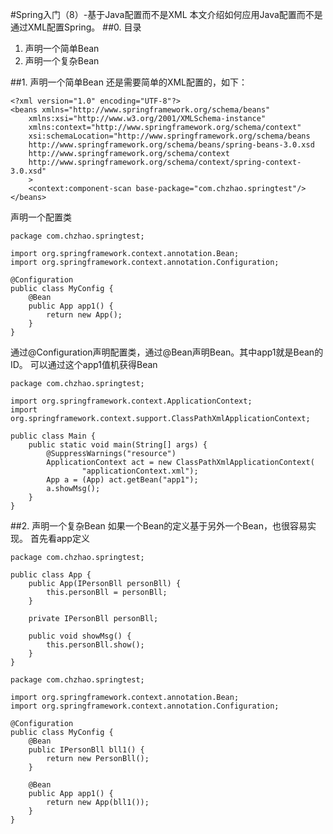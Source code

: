 #Spring入门（8）-基于Java配置而不是XML
本文介绍如何应用Java配置而不是通过XML配置Spring。
##0. 目录
1. 声明一个简单Bean
2. 声明一个复杂Bean


##1. 声明一个简单Bean
还是需要简单的XML配置的，如下：
```
<?xml version="1.0" encoding="UTF-8"?>
<beans xmlns="http://www.springframework.org/schema/beans"
	xmlns:xsi="http://www.w3.org/2001/XMLSchema-instance"
	xmlns:context="http://www.springframework.org/schema/context"
	xsi:schemaLocation="http://www.springframework.org/schema/beans 	
	http://www.springframework.org/schema/beans/spring-beans-3.0.xsd
	http://www.springframework.org/schema/context
	http://www.springframework.org/schema/context/spring-context-3.0.xsd"
	>
	<context:component-scan base-package="com.chzhao.springtest"/>
</beans>
```
声明一个配置类
```
package com.chzhao.springtest;

import org.springframework.context.annotation.Bean;
import org.springframework.context.annotation.Configuration;

@Configuration
public class MyConfig {
	@Bean
	public App app1() {
		return new App();
	}
}

```
通过@Configuration声明配置类，通过@Bean声明Bean。其中app1就是Bean的ID。
可以通过这个app1值机获得Bean
```
package com.chzhao.springtest;

import org.springframework.context.ApplicationContext;
import org.springframework.context.support.ClassPathXmlApplicationContext;

public class Main {
	public static void main(String[] args) {
		@SuppressWarnings("resource")
		ApplicationContext act = new ClassPathXmlApplicationContext(
				"applicationContext.xml");		
		App a = (App) act.getBean("app1");
		a.showMsg();
	}
}
```
##2. 声明一个复杂Bean
如果一个Bean的定义基于另外一个Bean，也很容易实现。
首先看app定义
```
package com.chzhao.springtest;

public class App {
	public App(IPersonBll personBll) {
		this.personBll = personBll;
	}

	private IPersonBll personBll;

	public void showMsg() {
		this.personBll.show();
	}
}

```

```
package com.chzhao.springtest;

import org.springframework.context.annotation.Bean;
import org.springframework.context.annotation.Configuration;

@Configuration
public class MyConfig {
	@Bean
	public IPersonBll bll1() {
		return new PersonBll();
	}

	@Bean
	public App app1() {
		return new App(bll1());
	}
}
```
